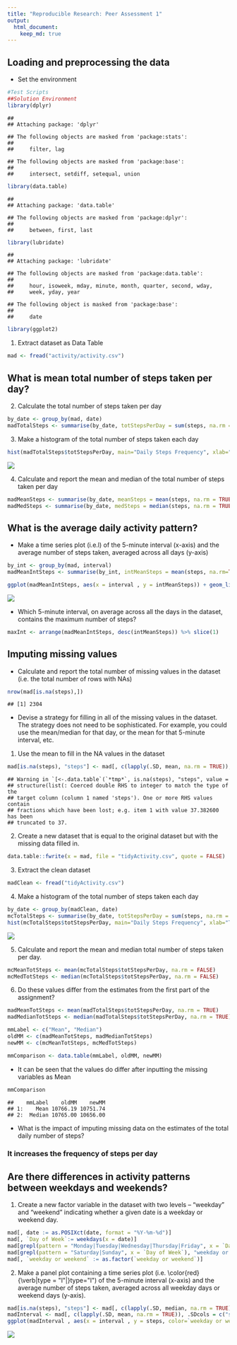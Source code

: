 ```yaml
---
title: "Reproducible Research: Peer Assessment 1"
output: 
  html_document:
    keep_md: true
---
```



## Loading and preprocessing the data
* Set the environment


```r
#Test Scripts
##Solution Environment
library(dplyr)
```

```
## 
## Attaching package: 'dplyr'
```

```
## The following objects are masked from 'package:stats':
## 
##     filter, lag
```

```
## The following objects are masked from 'package:base':
## 
##     intersect, setdiff, setequal, union
```

```r
library(data.table)
```

```
## 
## Attaching package: 'data.table'
```

```
## The following objects are masked from 'package:dplyr':
## 
##     between, first, last
```

```r
library(lubridate)
```

```
## 
## Attaching package: 'lubridate'
```

```
## The following objects are masked from 'package:data.table':
## 
##     hour, isoweek, mday, minute, month, quarter, second, wday,
##     week, yday, year
```

```
## The following object is masked from 'package:base':
## 
##     date
```

```r
library(ggplot2)
```

1. Extract dataset as Data Table


```r
mad <- fread("activity/activity.csv")
```

## What is mean total number of steps taken per day?

2. Calculate the total number of steps taken per day

```r
by_date <- group_by(mad, date)
madTotalSteps <- summarise(by_date, totStepsPerDay = sum(steps, na.rm = FALSE))
```

3. Make a histogram of the total number of steps taken each day


```r
hist(madTotalSteps$totStepsPerDay, main="Daily Steps Frequency", xlab="Total Steps", breaks=nrow(madTotalSteps))
```

![](PA1_template_files/figure-html/unnamed-chunk-4-1.png)<!-- -->

4. Calculate and report the mean and median of the total number of steps taken per day


```r
madMeanSteps <- summarise(by_date, meanSteps = mean(steps, na.rm = TRUE))
madMedSteps <- summarise(by_date, medSteps = median(steps, na.rm = TRUE))
```

## What is the average daily activity pattern?

* Make a time series plot (i.e.l) of the 5-minute interval (x-axis) and the average number of steps taken, averaged across all days (y-axis)


```r
by_int <- group_by(mad, interval)
madMeanIntSteps <- summarise(by_int, intMeanSteps = mean(steps, na.rm=TRUE))

ggplot(madMeanIntSteps, aes(x = interval , y = intMeanSteps)) + geom_line(color="blue", size=1) + labs(title = "Avg. Daily Steps", x = "Interval", y = "Avg. Steps per day")
```

![](PA1_template_files/figure-html/unnamed-chunk-6-1.png)<!-- -->

* Which 5-minute interval, on average across all the days in the dataset, contains the maximum number of steps?

```r
maxInt <- arrange(madMeanIntSteps, desc(intMeanSteps)) %>% slice(1)
```

## Imputing missing values

* Calculate and report the total number of missing values in the dataset (i.e. the total number of rows with NAs)

```r
nrow(mad[is.na(steps),])
```

```
## [1] 2304
```

* Devise a strategy for filling in all of the missing values in the dataset. The strategy does not need to be sophisticated. For example, you could use the mean/median for that day, or the mean for that 5-minute interval, etc.

1. Use the mean to fill in the NA values in the dataset


```r
mad[is.na(steps), "steps"] <- mad[, c(lapply(.SD, mean, na.rm = TRUE)), .SDcols = c("steps")]
```

```
## Warning in `[<-.data.table`(`*tmp*`, is.na(steps), "steps", value =
## structure(list(: Coerced double RHS to integer to match the type of the
## target column (column 1 named 'steps'). One or more RHS values contain
## fractions which have been lost; e.g. item 1 with value 37.382600 has been
## truncated to 37.
```

2. Create a new dataset that is equal to the original dataset but with the missing data filled in.


```r
data.table::fwrite(x = mad, file = "tidyActivity.csv", quote = FALSE)
```

3. Extract the clean dataset


```r
madClean <- fread("tidyActivity.csv")
```

4. Make a histogram of the total number of steps taken each day


```r
by_date <- group_by(madClean, date)
mcTotalSteps <- summarise(by_date, totStepsPerDay = sum(steps, na.rm = FALSE))
hist(mcTotalSteps$totStepsPerDay, main="Daily Steps Frequency", xlab="Total Steps", breaks=nrow(mcTotalSteps))
```

![](PA1_template_files/figure-html/unnamed-chunk-12-1.png)<!-- -->

5. Calculate and report the mean and median total number of steps taken per day. 


```r
mcMeanTotSteps <- mean(mcTotalSteps$totStepsPerDay, na.rm = FALSE)
mcMedTotSteps <- median(mcTotalSteps$totStepsPerDay, na.rm = FALSE)
```


6. Do these values differ from the estimates from the first part of the assignment?


```r
madMeanTotSteps <- mean(madTotalSteps$totStepsPerDay, na.rm = TRUE)
madMedianTotSteps <- median(madTotalSteps$totStepsPerDay, na.rm = TRUE)

mmLabel <- c("Mean", "Median")
oldMM <- c(madMeanTotSteps, madMedianTotSteps)
newMM <- c(mcMeanTotSteps, mcMedTotSteps)

mmComparison <- data.table(mmLabel, oldMM, newMM)
```

* It can be seen that the values do differ after inputting the missing variables as Mean


```r
mmComparison
```

```
##    mmLabel    oldMM    newMM
## 1:    Mean 10766.19 10751.74
## 2:  Median 10765.00 10656.00
```

* What is the impact of imputing missing data on the estimates of the total daily number of steps?
### It increases the frequency of steps per day

## Are there differences in activity patterns between weekdays and weekends?
1. Create a new factor variable in the dataset with two levels – “weekday” and “weekend” indicating whether a given date is a weekday or weekend day.


```r
mad[, date := as.POSIXct(date, format = "%Y-%m-%d")]
mad[, `Day of Week`:= weekdays(x = date)]
mad[grepl(pattern = "Monday|Tuesday|Wednesday|Thursday|Friday", x = `Day of Week`), "weekday or weekend"] <- "weekday"
mad[grepl(pattern = "Saturday|Sunday", x = `Day of Week`), "weekday or weekend"] <- "weekend"
mad[, `weekday or weekend` := as.factor(`weekday or weekend`)]
```


2. Make a panel plot containing a time series plot (i.e. \color{red}{\verb|type = "l"|}type="l") of the 5-minute interval (x-axis) and the average number of steps taken, averaged across all weekday days or weekend days (y-axis).


```r
mad[is.na(steps), "steps"] <- mad[, c(lapply(.SD, median, na.rm = TRUE)), .SDcols = c("steps")]
madInterval <- mad[, c(lapply(.SD, mean, na.rm = TRUE)), .SDcols = c("steps"), by = .(interval, `weekday or weekend`)] 
ggplot(madInterval , aes(x = interval , y = steps, color=`weekday or weekend`)) + geom_line() + labs(title = "Avg. Daily Steps by Weektype", x = "Interval", y = "No. of Steps") + facet_wrap(~`weekday or weekend` , ncol = 1, nrow=2)
```

![](PA1_template_files/figure-html/unnamed-chunk-17-1.png)<!-- -->

